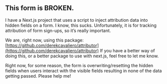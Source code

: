 ## This form is BROKEN.

I have a Next.js project that uses a script to inject attribution data into hidden fields on a form. I know, this sucks.
Unfortunately, it is for tracking attribution of form sign-ups, so it’s really important.

We are, right now, using this package: [https://github.com/derekcavaliero/attributor](https://github.com/derekcavaliero/attributor)
If you have a better way of doing this, or a better package to use with next.js, feel free to let me know.

Right now, for some reason, the form is overwriting/resetting the hidden fields when users interact with the visible fields resulting in none of the data getting passed. Please help me!
